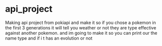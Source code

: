 # api_project
Making api project from pokiapi and make it so if you chose a pokemon in the first 3 generations it will 
tell you weather or not they are type effective against another pokemon. 
and im going to make it so you can print our the name type and if i t has an evolution or not
